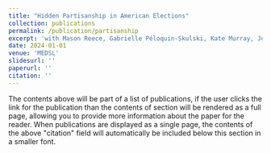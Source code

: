 ```yaml
---
title: "Hidden Partisanship in American Elections"
collection: publications
permalink: /publication/partisanship
excerpt: 'with Mason Reece, Gabrielle Péloquin-Skulski, Kate Murray, Joe Loffredo, Acevedo Jetter, K. E., Zachary Garai, Alejandro Flores, Lucas Bulić Bračulj, Samuel Baltz, and Charles Stewart III'
date: 2024-01-01
venue: 'MEDSL'
slidesurl: ''
paperurl: ''
citation: ''
---
```


The contents above will be part of a list of publications, if the user clicks the link for the publication than the contents of section will be rendered as a full page, allowing you to provide more information about the paper for the reader. When publications are displayed as a single page, the contents of the above "citation" field will automatically be included below this section in a smaller font.